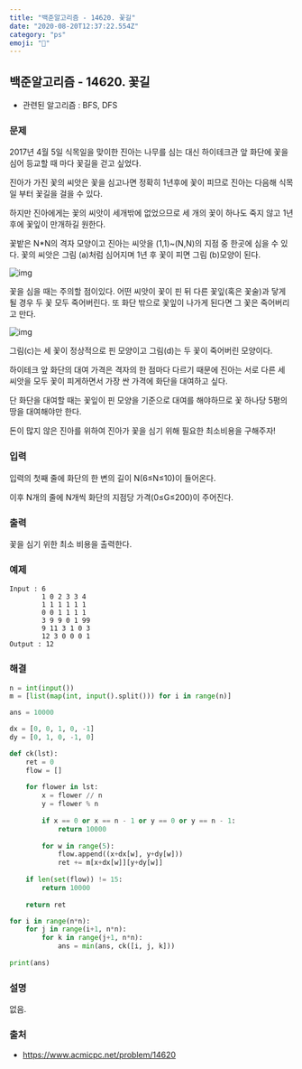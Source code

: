 ```yaml
---
title: "백준알고리즘 - 14620. 꽃길"
date: "2020-08-20T12:37:22.554Z"
category: "ps"
emoji: "🌼"
---
```


## 백준알고리즘 - 14620. 꽃길

- 관련된 알고리즘 : BFS, DFS

### 문제

2017년 4월 5일 식목일을 맞이한 진아는 나무를 심는 대신 하이테크관 앞 화단에 꽃을 심어 등교할 때 마다 꽃길을 걷고 싶었다.

진아가 가진 꽃의 씨앗은 꽃을 심고나면 정확히 1년후에 꽃이 피므로 진아는 다음해 식목일 부터 꽃길을 걸을 수 있다.

하지만 진아에게는 꽃의 씨앗이 세개밖에 없었으므로 세 개의 꽃이 하나도 죽지 않고 1년후에 꽃잎이 만개하길 원한다.

꽃밭은 N*N의 격자 모양이고 진아는 씨앗을 (1,1)~(N,N)의 지점 중 한곳에 심을 수 있다. 꽃의 씨앗은 그림 (a)처럼 심어지며 1년 후 꽃이 피면 그림 (b)모양이 된다.

![img](https://onlinejudgeimages.s3-ap-northeast-1.amazonaws.com/problem/14620/1.png)

꽃을 심을 때는 주의할 점이있다. 어떤 씨앗이 꽃이 핀 뒤 다른 꽃잎(혹은 꽃술)과 닿게 될 경우 두 꽃 모두 죽어버린다. 또 화단 밖으로 꽃잎이 나가게 된다면 그 꽃은 죽어버리고 만다.

![img](https://onlinejudgeimages.s3-ap-northeast-1.amazonaws.com/problem/14620/2.png)

그림(c)는 세 꽃이 정상적으로 핀 모양이고 그림(d)는 두 꽃이 죽어버린 모양이다.

하이테크 앞 화단의 대여 가격은 격자의 한 점마다 다르기 때문에 진아는 서로 다른 세 씨앗을 모두 꽃이 피게하면서 가장 싼 가격에 화단을 대여하고 싶다.

단 화단을 대여할 때는 꽃잎이 핀 모양을 기준으로 대여를 해야하므로 꽃 하나당 5평의 땅을 대여해야만 한다.

돈이 많지 않은 진아를 위하여 진아가 꽃을 심기 위해 필요한 최소비용을 구해주자!

### 입력

입력의 첫째 줄에 화단의 한 변의 길이 N(6≤N≤10)이 들어온다.

이후 N개의 줄에 N개씩 화단의 지점당 가격(0≤G≤200)이 주어진다.

### 출력

꽃을 심기 위한 최소 비용을 출력한다.

### 예제

```
Input : 6
        1 0 2 3 3 4
        1 1 1 1 1 1
        0 0 1 1 1 1
        3 9 9 0 1 99
        9 11 3 1 0 3
        12 3 0 0 0 1
Output : 12
```

### 해결

```python
n = int(input())
m = [list(map(int, input().split())) for i in range(n)]

ans = 10000

dx = [0, 0, 1, 0, -1]
dy = [0, 1, 0, -1, 0]

def ck(lst):
    ret = 0
    flow = []
    
    for flower in lst:
        x = flower // n
        y = flower % n
        
        if x == 0 or x == n - 1 or y == 0 or y == n - 1:
            return 10000
        
        for w in range(5):
            flow.append((x+dx[w], y+dy[w]))
            ret += m[x+dx[w]][y+dy[w]]
        
    if len(set(flow)) != 15:
        return 10000
    
    return ret

for i in range(n*n):
    for j in range(i+1, n*n):
        for k in range(j+1, n*n):
            ans = min(ans, ck([i, j, k]))
        
print(ans)   
```

### 설명

없음.

### 출처

- https://www.acmicpc.net/problem/14620
